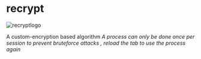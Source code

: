 # recrypt
![recryptlogo](https://github.com/Distrosian/recrypt/assets/162895987/fe035910-c871-49bf-adb4-25936b998041)


A custom-encryption based algorithm
<i>A process can only be done once per session to prevent bruteforce attacks , reload the tab to use the process again</i>

